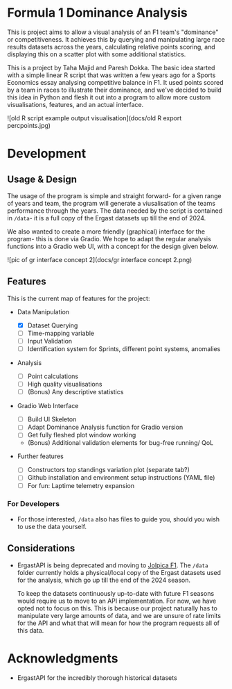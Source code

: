 # Formula 1 Dominance Analysis

This is project aims to allow a visual analysis of an F1 team's "dominance" or competitiveness. It achieves this by querying and manipulating large race results datasets across the years, calculating relative points scoring, and displaying this on a scatter plot with some additional statistics.

This is a project by Taha Majid and Paresh Dokka. The basic idea started with a simple linear R script that was written a few years ago for a Sports Economics essay analysing competitive balance in F1. It used points scored by a team in races to illustrate their dominance, and we've decided to build this idea in Python and flesh it out into a program to allow more custom visualisations, features, and an actual interface.

![old R script example output visualisation](docs/old R export percpoints.jpg)

# Development

## Usage & Design

The usage of the program is simple and straight forward- for a given range of years and team, the program will generate a viusalisation of the teams performance through the years. The data needed by the script is contained in `/data`- it is a full copy of the Ergast datasets up till the end of 2024.

We also wanted to create a more friendly (graphical) interface for the program- this is done via Gradio. We hope to adapt the regular analysis functions into a Gradio web UI, with a concept for the design given below.

![pic of gr interface concept 2](docs/gr interface concept 2.png)

## Features

This is the current map of features for the project:

- Data Manipulation
    - [x] Dataset Querying
    - [ ] Time-mapping variable
    - [ ] Input Validation
    - [ ] Identification system for Sprints, different point systems, anomalies

- Analysis
    - [ ] Point calculations
    - [ ] High quality visualisations
    - [ ] (Bonus) Any descriptive statistics

- Gradio Web Interface
    - [ ] Build UI Skeleton
    - [ ] Adapt Dominance Analysis function for Gradio version
    - [ ] Get fully fleshed plot window working
    - (Bonus) Additional validation elements for bug-free running/ QoL

- Further features
    - [ ] Constructors top standings variation plot (separate tab?)
    - [ ] Github installation and environment setup instructions (YAML file)
    - [ ] For fun: Laptime telemetry expansion

### For Developers
- For those interested, `/data` also has files to guide you, should you wish to use the data yourself.

## Considerations

- ErgastAPI is being deprecated and moving to [Jolpica F1](https://github.com/jolpica/jolpica-f1). The `/data` folder currently holds a physical/local copy of the Ergast datasets used for the analysis, which go up till the end of the 2024 season.

    To keep the datasets continuously up-to-date with future F1 seasons would require us to move to an API implementation. For now, we have opted not to focus on this. This is because our project naturally has to manipulate very large amounts of data, and we are unsure of rate limits for the API and what that will mean for how the program requests all of this data.

# Acknowledgments
- ErgastAPI for the incredibly thorough historical datasets